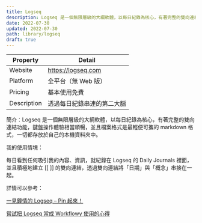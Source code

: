 ```yaml
---
title: Logseq
description: Logseq 是一個無限層級的大綱軟體，以每日紀錄為核心，有著完整的雙向連結功能，鍵盤操作體驗相當順暢，並且檔案格式是最輕便可攜的 markdown 格式，一切都存放於自己的本機資料夾中。
date: 2022-07-30
updated: 2022-07-30
path: library/logseq
draft: true
---
```


| Property | Detail |
| --- | --- |
| Website | <https://logseq.com> |
| Platform | 全平台（無 Web 版）|
| Pricing | 基本使用免費 |
| Description | 透過每日紀錄串連的第二大腦 |

簡介：Logseq 是一個無限層級的大綱軟體，以每日紀錄為核心，有著完整的雙向連結功能，鍵盤操作體驗相當順暢，並且檔案格式是最輕便可攜的 markdown 格式，一切都存放於自己的本機資料夾中。

我的使用情境：

每日看到任何吸引我的內容、資訊，就紀錄在 Logseq 的 Daily Journals 裡面，並且積極地建立 [[ ]] 的雙向連結，透過雙向連結將「日期」與「概念」串接在一起。

詳情可以參考：

[一見鐘情的 Logseq – Pin 起來！](@/blog/first-impression-of-logseq.md)

[嘗試把 Logseq 當成 Workflowy 使用的心得](@/blog/logseq-workflowy-comparison.md)